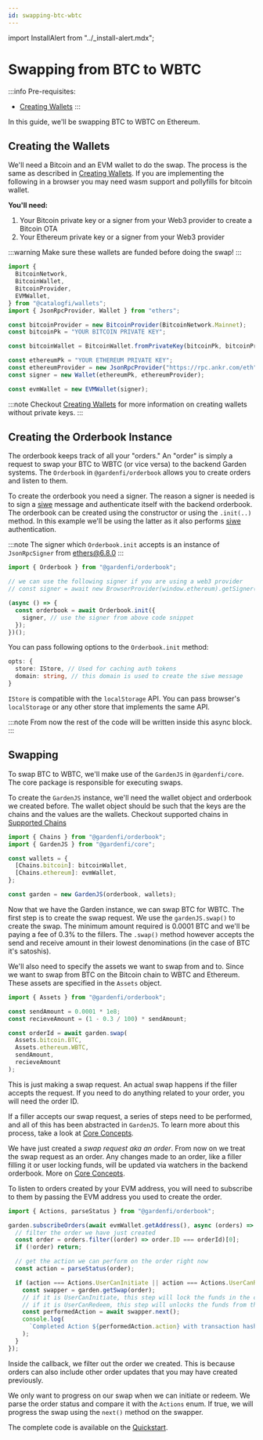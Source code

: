 ```yaml
---
id: swapping-btc-wbtc
---
```


import InstallAlert from "../\_install-alert.mdx";

# Swapping from BTC to WBTC

<InstallAlert/>
:::info
Pre-requisites:

- [Creating Wallets](./CreatingWallets.md)
  :::

In this guide, we'll be swapping BTC to WBTC on Ethereum.

## Creating the Wallets

We'll need a Bitcoin and an EVM wallet to do the swap. The process is the same as described in [Creating Wallets](./CreatingWallets.md). If you are implementing the following in a browser you may need wasm support and pollyfills for bitcoin wallet.

**You'll need:**

1. Your Bitcoin private key or a signer from your Web3 provider to create a Bitcoin OTA
2. Your Ethereum private key or a signer from your Web3 provider

:::warning
Make sure these wallets are funded before doing the swap!
:::

```ts
import {
  BitcoinNetwork,
  BitcoinWallet,
  BitcoinProvider,
  EVMWallet,
} from "@catalogfi/wallets";
import { JsonRpcProvider, Wallet } from "ethers";

const bitcoinProvider = new BitcoinProvider(BitcoinNetwork.Mainnet);
const bitcoinPk = "YOUR BITCOIN PRIVATE KEY";

const bitcoinWallet = BitcoinWallet.fromPrivateKey(bitcoinPk, bitcoinProvider);

const ethereumPk = "YOUR ETHEREUM PRIVATE KEY";
const ethereumProvider = new JsonRpcProvider("https://rpc.ankr.com/eth");
const signer = new Wallet(ethereumPk, ethereumProvider);

const evmWallet = new EVMWallet(signer);
```

:::note
Checkout [Creating Wallets](./CreatingWallets.md) for more information on creating wallets without private keys.
:::

## Creating the Orderbook Instance

The orderbook keeps track of all your "orders." An "order" is simply a request to swap your BTC to WBTC (or vice versa) to the backend Garden systems. The `Orderbook` in `@gardenfi/orderbook` allows you to create orders and listen to them.

To create the orderbook you need a signer. The reason a signer is needed is to sign a [siwe](https://eips.ethereum.org/EIPS/eip-4361) message and authenticate itself with the backend orderbook. The orderbook can be created using the constructor or using the `.init(..)` method. In this example we'll be using the latter as it also performs [siwe](https://eips.ethereum.org/EIPS/eip-4361) authentication.

:::note
The signer which `Orderbook.init` accepts is an instance of `JsonRpcSigner` from ethers@6.8.0
:::

```ts
import { Orderbook } from "@gardenfi/orderbook";

// we can use the following signer if you are using a web3 provider
// const signer = await new BrowserProvider(window.ethereum).getSigner();

(async () => {
  const orderbook = await Orderbook.init({
    signer, // use the signer from above code snippet
  });
})();
```

You can pass following options to the `Orderbook.init` method:

```typescript
opts: {
  store: IStore, // Used for caching auth tokens
  domain: string, // this domain is used to create the siwe message
}
```

`IStore` is compatible with the `localStorage` API. You can pass browser's `localStorage` or any other store that implements the same API.

:::note
From now the rest of the code will be written inside this async block.
:::

## Swapping

To swap BTC to WBTC, we'll make use of the `GardenJS` in `@gardenfi/core`. The core package is responsible for executing swaps.

To create the `GardenJS` instance, we'll need the wallet object and orderbook we created before. The wallet object should be such that the keys are the chains and the values are the wallets. Checkout supported chains in [Supported Chains](../SupportedChains.md)

```ts
import { Chains } from "@gardenfi/orderbook";
import { GardenJS } from "@gardenfi/core";

const wallets = {
  [Chains.bitcoin]: bitcoinWallet,
  [Chains.ethereum]: evmWallet,
};

const garden = new GardenJS(orderbook, wallets);
```

Now that we have the Garden instance, we can swap BTC for WBTC. The first step is to create the swap request. We use the `gardenJS.swap()` to create the swap. The minimum amount required is 0.0001 BTC and we'll be paying a fee of 0.3% to the fillers. The `.swap()` method however accepts the send and receive amount in their lowest denominations (in the case of BTC it's satoshis).

We'll also need to specify the assets we want to swap from and to. Since we want to swap from BTC on the Bitcoin chain to WBTC and Ethereum. These assets are specified in the `Assets` object.

```ts
import { Assets } from "@gardenfi/orderbook";

const sendAmount = 0.0001 * 1e8;
const recieveAmount = (1 - 0.3 / 100) * sendAmount;

const orderId = await garden.swap(
  Assets.bitcoin.BTC,
  Assets.ethereum.WBTC,
  sendAmount,
  recieveAmount
);
```

This is just making a swap request. An actual swap happens if the filler accepts the request.
If you need to do anything related to your order, you will need the order ID.

If a filler accepts our swap request, a series of steps need to be performed, and all of this has been abstracted in `GardenJS`. To learn more about this process, take a look at [Core Concepts](../CoreConcepts.md).

We have just created a _swap request aka an order_. From now on we treat the swap request as an order. Any changes made to an order, like a filler filling it or user locking funds, will be updated via watchers in the backend orderbook. More on [Core Concepts](../CoreConcepts.md).

To listen to orders created by your EVM address, you will need to subscribe to them by passing the EVM address you used to create the order.

```ts
import { Actions, parseStatus } from "@gardenfi/orderbook";

garden.subscribeOrders(await evmWallet.getAddress(), async (orders) => {
  // filter the order we have just created
  const order = orders.filter((order) => order.ID === orderId)[0];
  if (!order) return;

  // get the action we can perform on the order right now
  const action = parseStatus(order);

  if (action === Actions.UserCanInitiate || action === Actions.UserCanRedeem) {
    const swapper = garden.getSwap(order);
    // if it is UserCanInitiate, this step will lock the funds in the contract.
    // if it is UserCanRedeem, this step will unlocks the funds from the contract.
    const performedAction = await swapper.next();
    console.log(
      `Completed Action ${performedAction.action} with transaction hash: ${performedAction.output}`
    );
  }
});
```

Inside the callback, we filter out the order we created. This is because orders can also include other order updates that you may have created previously.

We only want to progress on our swap when we can initiate or redeem. We parse the order status and compare it with the `Actions` enum. If true, we will progress the swap using the `next()` method on the swapper.

The complete code is available on the [Quickstart](../Quickstart.md).

